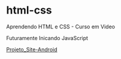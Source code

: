 # html-css
 Aprendendo HTML e CSS - Curso em Video

 Futuramente Inicando JavaScript


<a href="https://wilyanmatos.github.io/projeto-android/">Projeto_Site-Android</a>